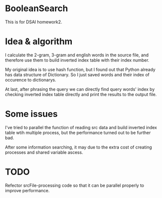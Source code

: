 # BooleanSearch
This is for DSAI homework2.

# Idea & algorithm
I calculate the 2-gram, 3-gram and english words in the source file, and therefore use them to build inverted index table with their index number.

My original idea is to use hash function, but I found out that Python already has data structure of Dictionary. So I just saved words and their index of occurence to dictionarys.

At last, after phrasing the query we can directly find query words' index by checking inverted index table directly and print the results to the output file.

# Some issues
I've tried to parallel the function of reading src data and build inverted index table wtih multiple process, but the performance turned out to be further bad.

After some information searching, it may due to the extra cost of creating processes and shared variable ascess. 

# TODO
Refector srcFile-processing code so that it can be parallel properly to improve performance.
